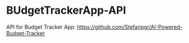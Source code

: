 # BUdgetTrackerApp-API
API for Budget Tracker App: https://github.com/Stefanpgr/AI-Powered-Budget-Tracker

